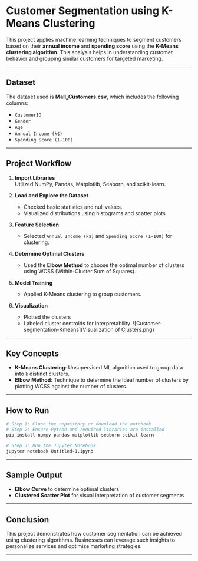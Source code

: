#  Customer Segmentation using K-Means Clustering

This project applies machine learning techniques to segment customers based on their **annual income** and **spending score** using the **K-Means clustering algorithm**. This analysis helps in understanding customer behavior and grouping similar customers for targeted marketing.

---

##  Dataset

The dataset used is **Mall_Customers.csv**, which includes the following columns:

- `CustomerID`
- `Gender`
- `Age`
- `Annual Income (k$)`
- `Spending Score (1-100)`

---

##  Project Workflow

1. **Import Libraries**  
   Utilized NumPy, Pandas, Matplotlib, Seaborn, and scikit-learn.

2. **Load and Explore the Dataset**  
   - Checked basic statistics and null values.
   - Visualized distributions using histograms and scatter plots.

3. **Feature Selection**  
   - Selected `Annual Income (k$)` and `Spending Score (1-100)` for clustering.

4. **Determine Optimal Clusters**  
   - Used the **Elbow Method** to choose the optimal number of clusters using WCSS (Within-Cluster Sum of Squares).

5. **Model Training**  
   - Applied K-Means clustering to group customers.

6. **Visualization**  
   - Plotted the clusters 
   - Labeled cluster centroids for interpretability.
   ![Customer-segmentation-Kmeans](Visualization of Clusters.png)


---

##  Key Concepts

- **K-Means Clustering**: Unsupervised ML algorithm used to group data into `k` distinct clusters.
- **Elbow Method**: Technique to determine the ideal number of clusters by plotting WCSS against the number of clusters.

---

##  How to Run

```bash
# Step 1: Clone the repository or download the notebook
# Step 2: Ensure Python and required libraries are installed
pip install numpy pandas matplotlib seaborn scikit-learn

# Step 3: Run the Jupyter Notebook
jupyter notebook Untitled-1.ipynb
```

---

## Sample Output

- **Elbow Curve** to determine optimal clusters
- **Clustered Scatter Plot** for visual interpretation of customer segments


---

## Conclusion

This project demonstrates how customer segmentation can be achieved using clustering algorithms. Businesses can leverage such insights to personalize services and optimize marketing strategies.

---

